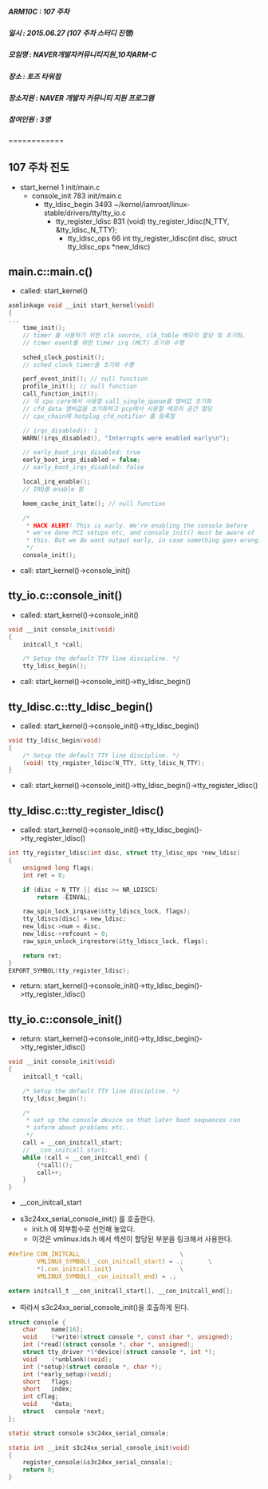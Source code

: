 ##### ARM10C   : 107 주차 
##### 일시     : 2015.06.27 (107 주차 스터디 진행)
##### 모임명   : NAVER개발자커뮤니티지원_10차ARM-C
##### 장소     : 토즈 타워점
##### 장소지원 : NAVER 개발자 커뮤니티 지원 프로그램
##### 참여인원 : 3명
============

## 107 주차 진도

* start_kernel        1  init/main.c
  - console_init      783  init/main.c
    - tty_ldisc_begin  3493  ~/kernel/iamroot/linux-stable/drivers/tty/tty_io.c
	  - tty_register_ldisc   831  (void) tty_register_ldisc(N_TTY, &tty_ldisc_N_TTY);
	    - tty_ldisc_ops      66  int tty_register_ldisc(int disc, struct tty_ldisc_ops *new_ldisc)

## main.c::main.c()
* called: start_kernel()

```main.c
asmlinkage void __init start_kernel(void)
{
...
	time_init();
	// timer 를 사용하기 위한 clk source, clk_table 메모리 할당 및 초기화,
	// timer event를 위한 timer irq (MCT) 초기화 수행

	sched_clock_postinit();
	// sched_clock_timer을 초기화 수행

	perf_event_init(); // null function
	profile_init(); // null function
	call_function_init();
	// 각 cpu core에서 사용할 call_single_queue를 맴버값 초기화
	// cfd_data 맴버값을 초기화하고 pcp에서 사용할 메모리 공간 할당
	// cpu_chain에 hotplug_cfd_notifier 를 등록함

	// irqs_disabled(): 1
	WARN(!irqs_disabled(), "Interrupts were enabled early\n");

	// early_boot_irqs_disabled: true
	early_boot_irqs_disabled = false;
	// early_boot_irqs_disabled: false

	local_irq_enable();
	// IRQ를 enable 함

	kmem_cache_init_late(); // null function

	/*
	 * HACK ALERT! This is early. We're enabling the console before
	 * we've done PCI setups etc, and console_init() must be aware of
	 * this. But we do want output early, in case something goes wrong.
	 */
	console_init();
```

* call: start_kernel()->console_init()

## tty_io.c::console_init()
* called: start_kernel()->console_init()

```tty_io.c
void __init console_init(void)
{
	initcall_t *call;

	/* Setup the default TTY line discipline. */
	tty_ldisc_begin();
```

* call: start_kernel()->console_init()->tty_ldisc_begin()

## tty_ldisc.c::tty_ldisc_begin()
* called: start_kernel()->console_init()->tty_ldisc_begin()

```tty_ldisc.c
void tty_ldisc_begin(void)
{
	/* Setup the default TTY line discipline. */
	(void) tty_register_ldisc(N_TTY, &tty_ldisc_N_TTY);
}
```

* call: start_kernel()->console_init()->tty_ldisc_begin()->tty_register_ldisc()

## tty_ldisc.c::tty_register_ldisc()
* called: start_kernel()->console_init()->tty_ldisc_begin()->tty_register_ldisc()

```tty_ldisc.c
int tty_register_ldisc(int disc, struct tty_ldisc_ops *new_ldisc)
{
	unsigned long flags;
	int ret = 0;

	if (disc < N_TTY || disc >= NR_LDISCS)
		return -EINVAL;

	raw_spin_lock_irqsave(&tty_ldiscs_lock, flags);
	tty_ldiscs[disc] = new_ldisc;
	new_ldisc->num = disc;
	new_ldisc->refcount = 0;
	raw_spin_unlock_irqrestore(&tty_ldiscs_lock, flags);

	return ret;
}
EXPORT_SYMBOL(tty_register_ldisc);
```

* return: start_kernel()->console_init()->tty_ldisc_begin()->tty_register_ldisc()

## tty_io.c::console_init()
* return: start_kernel()->console_init()->tty_ldisc_begin()->tty_register_ldisc()

```tty_io.c
void __init console_init(void)
{
	initcall_t *call;

	/* Setup the default TTY line discipline. */
	tty_ldisc_begin();

	/*
	 * set up the console device so that later boot sequences can
	 * inform about problems etc..
	 */
	call = __con_initcall_start;
	// __con_initcall_start:
	while (call < __con_initcall_end) {
		(*call)();
		call++;
	}
}
```

* __con_initcall_start
 - s3c24xx_serial_console_init() 를 호출한다.
   - init.h 에 외부함수로 선언해 놓았다.
   - 이것은 vmlinux.lds.h 에서 섹션이 할당된 부분을 링크해서 사용한다. 

 
```vmlinux.lds.h
#define CON_INITCALL							\
		VMLINUX_SYMBOL(__con_initcall_start) = .;		\
		*(.con_initcall.init)					\
		VMLINUX_SYMBOL(__con_initcall_end) = .;
```

```init.h
extern initcall_t __con_initcall_start[], __con_initcall_end[];
```

* 따라서 s3c24xx_serial_console_init()을 호출하게 된다.

```console.h
struct console {
	char	name[16];
	void	(*write)(struct console *, const char *, unsigned);
	int	(*read)(struct console *, char *, unsigned);
	struct tty_driver *(*device)(struct console *, int *);
	void	(*unblank)(void);
	int	(*setup)(struct console *, char *);
	int	(*early_setup)(void);
	short	flags;
	short	index;
	int	cflag;
	void	*data;
	struct	 console *next;
};
```

```samsung.c
static struct console s3c24xx_serial_console;

static int __init s3c24xx_serial_console_init(void)
{
	register_console(&s3c24xx_serial_console);
	return 0;
}
```



